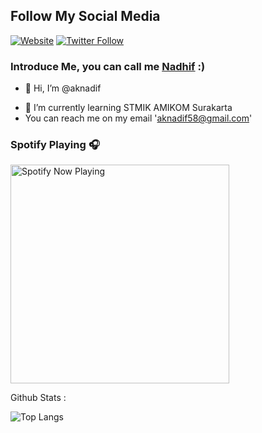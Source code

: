 ## Follow My Social Media

[![Website](https://img.shields.io/website?label=aknadhif.me&style=for-the-badge&url=https%3A%2F%2Fcodestackr.com)](https://aknadhif.me)
[![Twitter Follow](https://img.shields.io/twitter/follow/panggil_AK?color=1DA1F2&logo=twitter&style=for-the-badge)](https://twitter.com/intent/follow?original_referer=https%3A%2F%2Fgithub.com%2Fpanggil_AK&screen_name=panggil_AK)
<br />

### Introduce Me, you can call me [Nadhif][website] :)


- 👋 Hi, I’m @aknadif
<!-- - 👀 I’m interested in Website Developer -->
- 🌱 I’m currently learning STMIK AMIKOM Surakarta
- You can reach me on my email 'aknadif58@gmail.com'


### Spotify Playing 🎧

[<img src="https://spotify-now-playing-beige.vercel.app/api/spotify-playing" alt="Spotify Now Playing" width="350" />](https://open.spotify.com/user/aknadif58)
<!---
aknadif/aknadif is a ✨ special ✨ repository because its `README.md` (this file) appears on your GitHub profile.
You can click the Preview link to take a look at your changes.
--->

Github Stats :

![Top Langs](https://github-readme-stats.vercel.app/api/top-langs/?username=aknadif&layout=compact&theme=tokyonight)





[website]: http://aknadhif.me/

